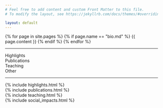 ```yaml
---
# Feel free to add content and custom Front Matter to this file.
# To modify the layout, see https://jekyllrb.com/docs/themes/#overriding-theme-defaults

layout: default
---
```

<div class="col-10 col-lg-6">
    <div class="row justify-content-center my-2">
        <div class="col-12 bio">
            {% for page in site.pages %}
                {% if page.name == "bio.md" %}
                    {{ page.content }}
                {% endif %}
            {% endfor %}
        </div>
    </div>
    <hr />
    <div class="row justify-content-center links text-center my-2">
        <div class="col-auto">
            <a data-target="highlights" class="content-button">Highlights</a>
        </div>
        <div class="col-auto">
            <a data-target="publications" class="content-button">Publications</a>
        </div>
        <div class="col-auto">
            <a data-target="teaching" class="content-button">Teaching</a>
        </div>
        <div class="col-auto">
            <a data-target="social" class="content-button">Other</a>
        </div>
    </div>
    <hr />
    <div class="row justify-content-center">
        <div class="col-12">
            <div id="highlights-container" class="content-section d-none"> {% include highlights.html %} </div>
            <div id="publications-container" class="content-section d-none"> {% include publications.html %} </div>
            <div id="teaching-container" class="content-section d-none"> {% include teaching.html %} </div>
            <div id="social-container" class="content-section d-none"> {% include social_impacts.html %} </div>
        </div>
    </div>
</div>
